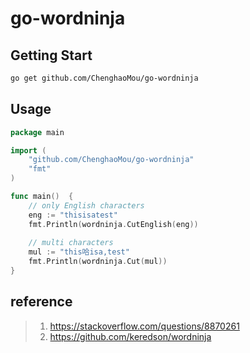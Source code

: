 # go-wordninja
## Getting Start
```bash
go get github.com/ChenghaoMou/go-wordninja
```

## Usage
```go
package main

import (
	"github.com/ChenghaoMou/go-wordninja"
	"fmt"
)

func main()  {
	// only English characters
	eng := "thisisatest"
	fmt.Println(wordninja.CutEnglish(eng))
	
	// multi characters
	mul := "this哈isa,test"
	fmt.Println(wordninja.Cut(mul))
}
```
## reference
> 1. https://stackoverflow.com/questions/8870261
> 2. https://github.com/keredson/wordninja
